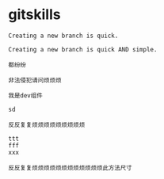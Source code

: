 # gitskills

```
Creating a new branch is quick.
```

```
Creating a new branch is quick AND simple.
```

```
都纷纷
```

```
非法侵犯请问烦烦烦
```

```
我是dev组件
```

```
sd
```

```
反反复复烦烦烦烦烦烦烦烦烦
```

```
ttt
fff
xxx
```

```
反反复复烦烦烦烦烦烦烦烦烦烦烦烦此方法尺寸
```

